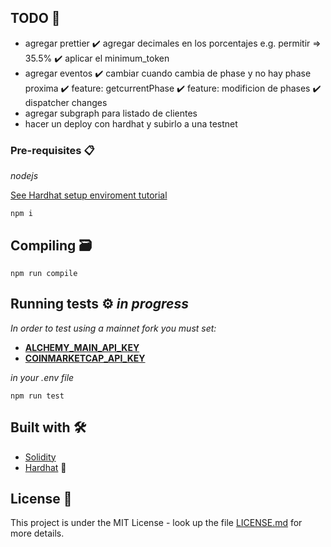 ## TODO 📝

- agregar prettier
✔️ agregar decimales en los porcentajes e.g. permitir => 35.5%
✔️ aplicar el minimum_token
- agregar eventos
✔️ cambiar cuando cambia de phase y no hay phase proxima
✔️ feature: getcurrentPhase
✔️ feature: modificion de phases
✔️ dispatcher changes
- agregar subgraph para listado de clientes
- hacer un deploy con hardhat y subirlo a una testnet

### Pre-requisites 📋

_nodejs_

[See Hardhat setup enviroment tutorial](https://hardhat.org/tutorial/setting-up-the-environment.html)

```
npm i
```

## Compiling 🗃️

```
npm run compile
```

## Running tests ⚙️ _in progress_

_In order to test using a mainnet fork you must set:_

* [**ALCHEMY_MAIN_API_KEY**](https://dashboard.alchemyapi.io/apps)  
* [**COINMARKETCAP_API_KEY**](https://pro.coinmarketcap.com/account)

_in your .env file_

```
npm run test
```

## Built with 🛠️

- [Solidity](https://docs.soliditylang.org/en/v0.6.6/)
- [Hardhat](https://hardhat.org/) 👷

## License 📄

This project is under the MIT License - look up the file [LICENSE.md](LICENSE.md) for more details.